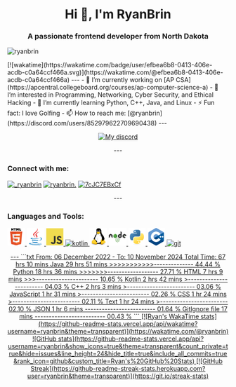 <h1 align="center">Hi 👋, I'm RyanBrin</h1> <h3 align="center">A passionate frontend developer from North Dakota</h3> <p align="left"> <img src="https://komarev.com/ghpvc/?username=ryanbrin&label=Profile%20views&color=0e75b6&style=flat" alt="ryanbrin" /> </p> [![wakatime](https://wakatime.com/badge/user/efbea6b8-0413-406e-acdb-c0a64ccf466a.svg)](https://wakatime.com/@efbea6b8-0413-406e-acdb-c0a64ccf466a) --- - 🔭 I’m currently working on [AP CSA](https://apcentral.collegeboard.org/courses/ap-computer-science-a) - 👀 I’m interested in Programming, Networking, Cyber Security, and Ethical Hacking - 🌱 I’m currently learning Python, C++, Java, and Linux - ⚡ Fun fact: I love Golfing - 📫 How to reach me: [@ryanbrin](https://discord.com/users/852979622709690438) --- <p align="center"> <a href="https://discord.com/users/852979622709690438""> <img alt="My discord" src="https://lanyard.cnrad.dev/api/852979622709690438?hideBadges=false&hideStatus=false"> </a> </p> <div align="center"> --- <h3 align="left">Connect with me:</h3> <p align="left"> <a href="https://twitter.com/_ryanbrin" target="blank"><img align="center" src="https://raw.githubusercontent.com/rahuldkjain/github-profile-readme-generator/master/src/images/icons/Social/twitter.svg" alt="_ryanbrin" height="30" width="40" /></a> <a href="https://www.youtube.com/channel/UCLrUFlO7znlkE6prGIMm02w" target="blank"><img align="center" src="https://raw.githubusercontent.com/rahuldkjain/github-profile-readme-generator/master/src/images/icons/Social/youtube.svg" alt="ryanbrin." height="30" width="40" /></a> <a href="https://discord.gg/7cJC7EBxCf" target="blank"><img align="center" src="https://raw.githubusercontent.com/rahuldkjain/github-profile-readme-generator/master/src/images/icons/Social/discord.svg" alt="7cJC7EBxCf" height="30" width="40" /></a> </p> --- <h3 align="left">Languages and Tools:</h3> <p align="left"> <a href="https://www.w3.org/html/" target="_blank" rel="noreferrer"> <img src="https://raw.githubusercontent.com/devicons/devicon/master/icons/html5/html5-original-wordmark.svg" alt="html5" width="40" height="40"/> </a> <a href="https://www.java.com" target="_blank" rel="noreferrer"> <img src="https://raw.githubusercontent.com/devicons/devicon/master/icons/java/java-original.svg" alt="java" width="40" height="40"/> </a> <a href="https://developer.mozilla.org/en-US/docs/Web/JavaScript" target="_blank" rel="noreferrer"> <img src="https://raw.githubusercontent.com/devicons/devicon/master/icons/javascript/javascript-original.svg" alt="javascript" width="40" height="40"/> </a> <a href="https://kotlinlang.org" target="_blank" rel="noreferrer"> <img src="https://www.vectorlogo.zone/logos/kotlinlang/kotlinlang-icon.svg" alt="kotlin" width="40" height="40"/> </a> <a href="https://www.linux.org/" target="_blank" rel="noreferrer"> <img src="https://raw.githubusercontent.com/devicons/devicon/master/icons/linux/linux-original.svg" alt="linux" width="40" height="40"/> </a> <a href="https://nodejs.org" target="_blank" rel="noreferrer"> <img src="https://raw.githubusercontent.com/devicons/devicon/master/icons/nodejs/nodejs-original-wordmark.svg" alt="nodejs" width="40" height="40"/> </a> <a href="https://www.python.org" target="_blank" rel="noreferrer"> <img src="https://raw.githubusercontent.com/devicons/devicon/master/icons/python/python-original.svg" alt="python" width="40" height="40"/> </a> <a href="https://www.w3schools.com/cpp/" target="_blank" rel="noreferrer"> <img src="https://raw.githubusercontent.com/devicons/devicon/master/icons/cplusplus/cplusplus-original.svg" alt="cplusplus" width="40" height="40"/> </a> <a href="https://git-scm.com/" target="_blank" rel="noreferrer"> <img src="https://www.vectorlogo.zone/logos/git-scm/git-scm-icon.svg" alt="git" width="40" height="40"/> </p> --- <!--START_SECTION:waka--> ```txt From: 06 December 2022 - To: 10 November 2024 Total Time: 67 hrs 10 mins Java 29 hrs 51 mins >>>>>>>>>>>-------------- 44.44 % Python 18 hrs 36 mins >>>>>>>------------------ 27.71 % HTML 7 hrs 9 mins >>>---------------------- 10.65 % Kotlin 2 hrs 42 mins >------------------------ 04.03 % C++ 2 hrs 3 mins >------------------------ 03.06 % JavaScript 1 hr 31 mins >------------------------ 02.26 % CSS 1 hr 24 mins >------------------------ 02.11 % Text 1 hr 24 mins >------------------------ 02.10 % JSON 1 hr 6 mins ------------------------- 01.64 % GitIgnore file 17 mins ------------------------- 00.43 % ``` <!--END_SECTION:waka--> [![Ryan's WakaTime stats](https://github-readme-stats.vercel.app/api/wakatime?username=ryanbrin&theme=transparent)](https://wakatime.com/@ryanbrin) ![GitHub stats](https://github-readme-stats.vercel.app/api?username=ryanbrin&show_icons=true&theme=transparent&count_private=true&hide=issues&line_height=24&hide_title=true&include_all_commits=true&rank_icon=github&custom_title=Ryan's%20GitHub%20Stats) [![GitHub Streak](https://github-readme-streak-stats.herokuapp.com?user=ryanbrin&theme=transparent)](https://git.io/streak-stats)
